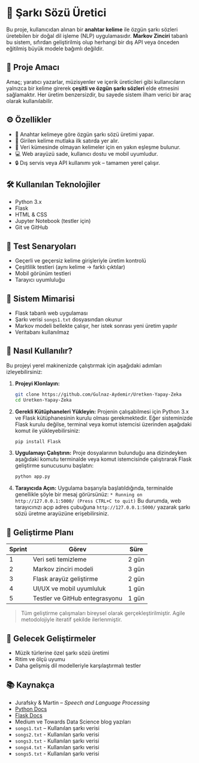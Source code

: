# 🎵 Şarkı Sözü Üretici

Bu proje, kullanıcıdan alınan bir **anahtar kelime** ile özgün şarkı sözleri üretebilen bir doğal dil işleme (NLP) uygulamasıdır. **Markov Zinciri** tabanlı bu sistem, sıfırdan geliştirilmiş olup herhangi bir dış API veya önceden eğitilmiş büyük modele bağımlı değildir.

## 🚀 Proje Amacı

Amaç; yaratıcı yazarlar, müzisyenler ve içerik üreticileri gibi kullanıcıların yalnızca bir kelime girerek **çeşitli ve özgün şarkı sözleri** elde etmesini sağlamaktır. Her üretim benzersizdir, bu sayede sistem ilham verici bir araç olarak kullanılabilir.

## ⚙️ Özellikler

- 🎯 Anahtar kelimeye göre özgün şarkı sözü üretimi yapar. 
- 📌 Girilen kelime mutlaka ilk satırda yer alır.  
- 🧠 Veri kümesinde olmayan kelimeler için en yakın eşleşme bulunur.  
- 💻 Web arayüzü sade, kullanıcı dostu ve mobil uyumludur.  
- 🔒 Dış servis veya API kullanımı yok – tamamen yerel çalışır. 

## 🛠 Kullanılan Teknolojiler

- Python 3.x  
- Flask  
- HTML & CSS  
- Jupyter Notebook (testler için)  
- Git ve GitHub  

## 🧪 Test Senaryoları

- Geçerli ve geçersiz kelime girişleriyle üretim kontrolü  
- Çeşitlilik testleri (aynı kelime → farklı çıktılar)  
- Mobil görünüm testleri  
- Tarayıcı uyumluluğu  

## 🧱 Sistem Mimarisi

- Flask tabanlı web uygulaması  
- Şarkı verisi `songs1.txt` dosyasından okunur  
- Markov modeli bellekte çalışır, her istek sonrası yeni üretim yapılır  
- Veritabanı kullanılmaz

## 🚀 Nasıl Kullanılır?

Bu projeyi yerel makinenizde çalıştırmak için aşağıdaki adımları izleyebilirsiniz:

1.  **Projeyi Klonlayın:**
    ```bash
    git clone https://github.com/Gulnaz-Aydemir/Uretken-Yapay-Zeka
    cd Uretken-Yapay-Zeka
    ```

2.  **Gerekli Kütüphaneleri Yükleyin:**
    Projenin çalışabilmesi için Python 3.x ve Flask kütüphanesinin kurulu olması gerekmektedir. Eğer sisteminizde Flask kurulu değilse, terminal veya komut istemcisi üzerinden aşağıdaki komut ile yükleyebilirsiniz:
    ```bash
    pip install Flask
    ```

3.  **Uygulamayı Çalıştırın:**
    Proje dosyalarının bulunduğu ana dizindeyken aşağıdaki komutu terminalde veya komut istemcisinde çalıştırarak Flask geliştirme sunucusunu başlatın:
    ```bash
    python app.py
    ```

4.  **Tarayıcıda Açın:**
    Uygulama başarıyla başlatıldığında, terminalde genellikle şöyle bir mesaj görürsünüz:
    `* Running on http://127.0.0.1:5000/ (Press CTRL+C to quit)`
    Bu durumda, web tarayıcınızı açıp adres çubuğuna `http://127.0.0.1:5000/` yazarak şarkı sözü üretme arayüzüne erişebilirsiniz.

## 📅 Geliştirme Planı

| Sprint | Görev                                      | Süre |
|--------|--------------------------------------------|------|
| 1      | Veri seti temizleme                        | 2 gün |
| 2      | Markov zinciri modeli                      | 3 gün |
| 3      | Flask arayüz geliştirme                    | 2 gün |
| 4      | UI/UX ve mobil uyumluluk                   | 1 gün |
| 5      | Testler ve GitHub entegrasyonu             | 1 gün |

> Tüm geliştirme çalışmaları bireysel olarak gerçekleştirilmiştir. Agile metodolojiyle iteratif şekilde ilerlenmiştir.

## 📌 Gelecek Geliştirmeler

- Müzik türlerine özel şarkı sözü üretimi  
- Ritim ve ölçü uyumu  
- Daha gelişmiş dil modelleriyle karşılaştırmalı testler  

## 📚 Kaynakça

- Jurafsky & Martin – *Speech and Language Processing*  
- [Python Docs](https://docs.python.org)  
- [Flask Docs](https://flask.palletsprojects.com)  
- Medium ve Towards Data Science blog yazıları  
- `songs1.txt` – Kullanılan şarkı verisi
- `songs2.txt` - Kullanılan şarkı verisi
- `songs3.txt` - Kullanılan şarkı verisi
- `songs4.txt` - Kullanılan şarkı verisi
- `songs5.txt` - Kullanılan şarkı verisi

